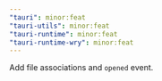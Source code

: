 ```yaml
---
"tauri": minor:feat
"tauri-utils": minor:feat
"tauri-runtime": minor:feat
"tauri-runtime-wry": minor:feat
---
```


Add file associations and `opened` event.
